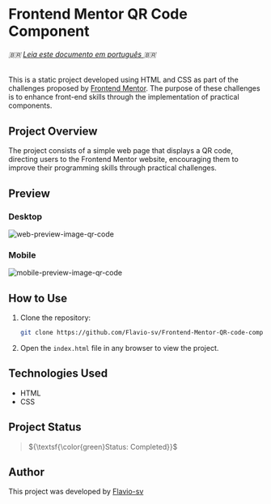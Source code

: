 # Frontend Mentor QR Code Component

<h6>🇧🇷 <a href="https://github.com/Flavio-sv/Frontend-Mentor-QR-code-component/blob/main/README-pt-br.md">Leia este documento em português </a>🇧🇷 </h6>



This is a static project developed using HTML and CSS as part of the challenges proposed by [Frontend Mentor](https://www.frontendmentor.io/). The purpose of these challenges is to enhance front-end skills through the implementation of practical components.

## Project Overview

The project consists of a simple web page that displays a QR code, directing users to the Frontend Mentor website, encouraging them to improve their programming skills through practical challenges.

## Preview

### Desktop

![web-preview-image-qr-code](https://github.com/Flavio-sv/Frontend-Mentor-QR-code-component/assets/124817700/2c2d479c-0301-4134-a39b-c66085a1e52d)

### Mobile

![mobile-preview-image-qr-code](https://github.com/Flavio-sv/Frontend-Mentor-QR-code-component/assets/124817700/4818ae16-a499-4ade-907b-da7ac48454c7)

## How to Use

1. Clone the repository:

   ```bash
   git clone https://github.com/Flavio-sv/Frontend-Mentor-QR-code-component.git
   ```

2. Open the `index.html` file in any browser to view the project.

## Technologies Used

- HTML
- CSS

## Project Status

> ${\textsf{\color{green}Status: Completed}}$

## Author

This project was developed by [Flavio-sv](https://github.com/Flavio-sv)
